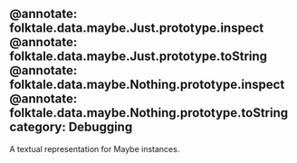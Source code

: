 @annotate: folktale.data.maybe.Just.prototype.inspect
@annotate: folktale.data.maybe.Just.prototype.toString
@annotate: folktale.data.maybe.Nothing.prototype.inspect
@annotate: folktale.data.maybe.Nothing.prototype.toString
category: Debugging
---

A textual representation for Maybe instances.
